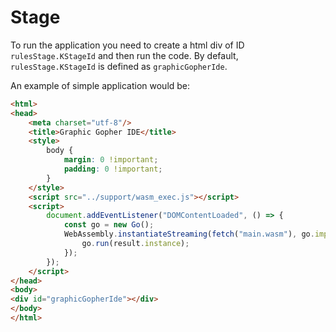 # Stage

To run the application you need to create a html div of ID `rulesStage.KStageId` and then run the code.
By default, `rulesStage.KStageId` is defined as `graphicGopherIde`.

An example of simple application would be:

```html
<html>
<head>
    <meta charset="utf-8"/>
    <title>Graphic Gopher IDE</title>
    <style>
        body {
            margin: 0 !important;
            padding: 0 !important;
        }
    </style>
    <script src="../support/wasm_exec.js"></script>
    <script>
        document.addEventListener("DOMContentLoaded", () => {
            const go = new Go();
            WebAssembly.instantiateStreaming(fetch("main.wasm"), go.importObject).then((result) => {
                go.run(result.instance);
            });
        });
    </script>
</head>
<body>
<div id="graphicGopherIde"></div>
</body>
</html>
```
